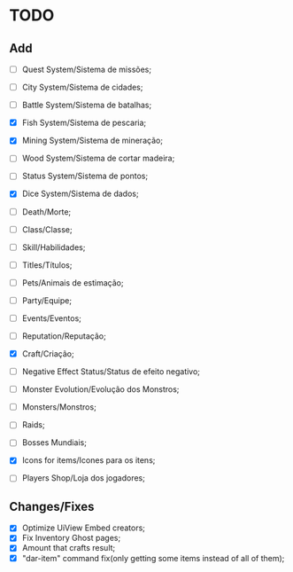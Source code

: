 # TODO
## Add
- [ ] Quest System/Sistema de missões;
- [ ] City System/Sistema de cidades;
- [ ] Battle System/Sistema de batalhas;
- [x] Fish System/Sistema de pescaria;
- [x] Mining System/Sistema de mineração;
- [ ] Wood System/Sistema de cortar madeira;
- [ ] Status System/Sistema de pontos;
- [x] Dice System/Sistema de dados;
- [ ] Death/Morte;
- [ ] Class/Classe;
- [ ] Skill/Habilidades;
- [ ] Titles/Títulos;
- [ ] Pets/Animais de estimação;
- [ ] Party/Equipe;
- [ ] Events/Eventos;
- [ ] Reputation/Reputação;
- [x] Craft/Criação;
- [ ] Negative Effect Status/Status de efeito negativo;
- [ ] Monster Evolution/Evolução dos Monstros;
- [ ] Monsters/Monstros;
- [ ] Raids;
- [ ] Bosses Mundiais;
- [x] Icons for items/Icones para os itens;
- [ ] Players Shop/Loja dos jogadores;
  

## Changes/Fixes
- [x] Optimize UiView Embed creators;
- [x] Fix Inventory Ghost pages;
- [x] Amount that crafts result;
- [x] "dar-item" command fix(only getting some items instead of all of them);